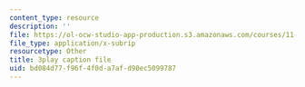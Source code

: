```yaml
---
content_type: resource
description: ''
file: https://ol-ocw-studio-app-production.s3.amazonaws.com/courses/11-384-malaysia-sustainable-cities-practicum-spring-2018/bd084d77f96f4f0da7afd90ec5099787_zqG5N0ixkak.srt
file_type: application/x-subrip
resourcetype: Other
title: 3play caption file
uid: bd084d77-f96f-4f0d-a7af-d90ec5099787
---
```

